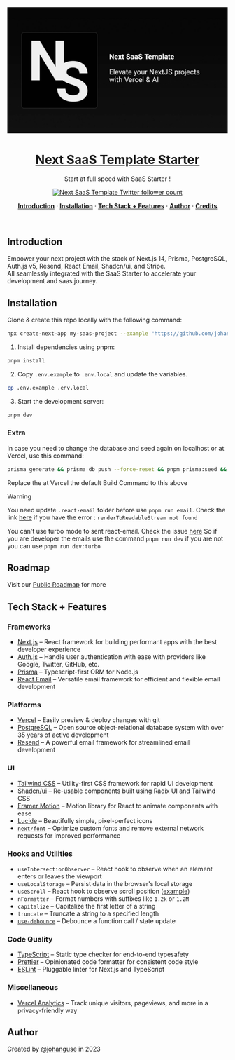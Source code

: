 <a href="https://next-saas-template.vercel.app">
  <img alt="SaaS Starter" src="public/og.jpg" />
  <h1 align="center">Next SaaS Template Starter</h1>
</a>

<p align="center">
  Start at full speed with SaaS Starter !
</p>

<p align="center">
  <a href="https://twitter.com/johanguse">
    <img src="https://img.shields.io/twitter/follow/SaasTemplate?style=flat&label=SaasTemplate&logo=twitter&color=0bf&logoColor=fff" alt="Next SaaS Template Twitter follower count" />
  </a>
</p>

<p align="center">
  <a href="#introduction"><strong>Introduction</strong></a> ·
  <a href="#installation"><strong>Installation</strong></a> ·
  <a href="#tech-stack--features"><strong>Tech Stack + Features</strong></a> ·
  <a href="#author"><strong>Author</strong></a> ·
  <a href="#credits"><strong>Credits</strong></a>
</p>
<br/>

## Introduction

Empower your next project with the stack of Next.js 14, Prisma, PostgreSQL, Auth.js v5, Resend, React Email, Shadcn/ui, and Stripe.
<br/>
All seamlessly integrated with the SaaS Starter to accelerate your development and saas journey.

## Installation

Clone & create this repo locally with the following command:

```bash
npx create-next-app my-saas-project --example "https://github.com/johanguse/next-saas-template"
```

1. Install dependencies using pnpm:

```sh
pnpm install
```

2. Copy `.env.example` to `.env.local` and update the variables.

```sh
cp .env.example .env.local
```

3. Start the development server:

```sh
pnpm dev
```

### Extra

In case you need to change the database and seed again on localhost or at Vercel, use this command:

```sh
prisma generate && prisma db push --force-reset && pnpm prisma:seed && next build
```

Replace the at Vercel the default Build Command to this above

> [!WARNING]  
> You need update `.react-email` folder before use `pnpm run email`. Check the link [here](https://github.com/resend/react-email/issues/868#issuecomment-1828411325) if you have the error : `renderToReadableStream not found`
>
> You can't use turbo mode to sent react-email. Check the issue [here](https://github.com/resend/resend-node/issues/258)
> So if you are developer the emails use the command `pnpm run dev` if you are not you can use `pnpm run dev:turbo`

## Roadmap

Visit our [Public Roadmap](https://bit.ly/48LTNin) for more

## Tech Stack + Features

### Frameworks

- [Next.js](https://nextjs.org/) – React framework for building performant apps with the best developer experience
- [Auth.js](https://authjs.dev/) – Handle user authentication with ease with providers like Google, Twitter, GitHub, etc.
- [Prisma](https://www.prisma.io/) – Typescript-first ORM for Node.js
- [React Email](https://react.email/) – Versatile email framework for efficient and flexible email development

### Platforms

- [Vercel](https://vercel.com/) – Easily preview & deploy changes with git
- [PostgreSQL](https://www.postgresql.org/) – Open source object-relational database system with over 35 years of active development
- [Resend](https://resend.com/) – A powerful email framework for streamlined email development

### UI

- [Tailwind CSS](https://tailwindcss.com/) – Utility-first CSS framework for rapid UI development
- [Shadcn/ui](https://ui.shadcn.com/) – Re-usable components built using Radix UI and Tailwind CSS
- [Framer Motion](https://framer.com/motion) – Motion library for React to animate components with ease
- [Lucide](https://lucide.dev/) – Beautifully simple, pixel-perfect icons
- [`next/font`](https://nextjs.org/docs/basic-features/font-optimization) – Optimize custom fonts and remove external network requests for improved performance

### Hooks and Utilities

- `useIntersectionObserver` – React hook to observe when an element enters or leaves the viewport
- `useLocalStorage` – Persist data in the browser's local storage
- `useScroll` – React hook to observe scroll position ([example](https://github.com/johanguse/precedent/blob/main/components/layout/navbar.tsx#L12))
- `nFormatter` – Format numbers with suffixes like `1.2k` or `1.2M`
- `capitalize` – Capitalize the first letter of a string
- `truncate` – Truncate a string to a specified length
- [`use-debounce`](https://www.npmjs.com/package/use-debounce) – Debounce a function call / state update

### Code Quality

- [TypeScript](https://www.typescriptlang.org/) – Static type checker for end-to-end typesafety
- [Prettier](https://prettier.io/) – Opinionated code formatter for consistent code style
- [ESLint](https://eslint.org/) – Pluggable linter for Next.js and TypeScript

### Miscellaneous

- [Vercel Analytics](https://vercel.com/analytics) – Track unique visitors, pageviews, and more in a privacy-friendly way

## Author

Created by [@johanguse](https://twitter.com/johanguse) in 2023
